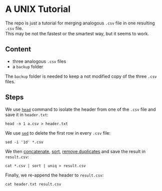 # A UNIX Tutorial

The repo is just a tutorial for merging analogous `.csv` file in one resulting `.csv` file.  
This may be not the fastest or the smartest way, but it seems to work.  

## Content
- three analogous `.csv` files  
- a `backup` folder  

The `backup` folder is needed to keep a not modified copy of the three `.csv` files.  

## Steps

We use [`head`](https://www.computerhope.com/unix/uhead.htm) command to isolate the header from one of the `.csv` file and save it in `header.txt`:  
```
head -n 1 a.csv > header.txt
```

We use [`sed`](https://www.geeksforgeeks.org/sed-command-in-linux-unix-with-examples/) to delete the first row in every `.csv` file:  
```
sed -i '1d' *.csv
```

We then [concatenate](https://www.computerhope.com/unix/ucat.htm), [sort](https://www.geeksforgeeks.org/sort-command-linuxunix-examples/), [remove duplicates](https://www.computerhope.com/unix/uuniq.htm) and save the result in `result.csv`:  

```
cat *.csv | sort | uniq > result.csv
```

Finally, we re-append the header to `result.csv`:  
```
cat header.txt result.csv
```
